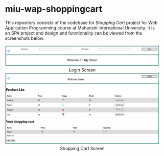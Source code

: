 # miu-wap-shoppingcart

This repository consists of the codebase for *Shopping Cart* project for Web Application Programming course at Maharishi International University. It is an SPA project and design and functionality can be viewed from the screenshots below:

<center><img src="login-screen.png" width="800"> Login Screen </center>


<center><img src="cart-screen.png" width="800"> Shopping Cart Screen </center>


